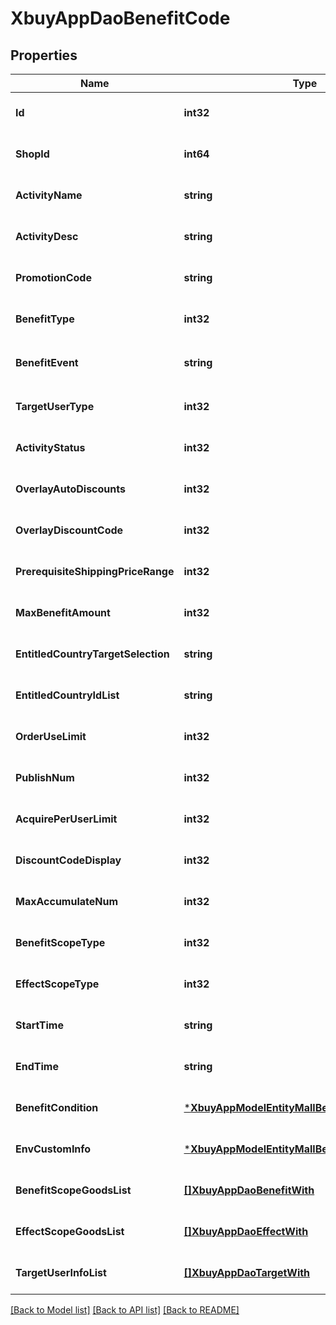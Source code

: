 # XbuyAppDaoBenefitCode

## Properties
Name | Type | Description | Notes
------------ | ------------- | ------------- | -------------
**Id** | **int32** | 折扣码主键 | [optional] [default to null]
**ShopId** | **int64** | 店铺ID | [optional] [default to null]
**ActivityName** | **string** | 活动名称 | [optional] [default to null]
**ActivityDesc** | **string** | 活动描述 | [optional] [default to null]
**PromotionCode** | **string** | 折扣码 | [optional] [default to null]
**BenefitType** | **int32** | 折扣码类型  1百分比折扣（满100打9折）  2固定金额（满100减10元）  3买X送Y（买2件送1件）  4免运费（满3件免运费） | [optional] [default to null]
**BenefitEvent** | **string** | 优惠条件 {\&quot;type\&quot;:\&quot;\&quot;,\&quot;minThreshold\&quot;:\&quot;\&quot;}   满金额类型以分作为单位存储 | [optional] [default to null]
**TargetUserType** | **int32** | 是否指定客户  0否  1是 | [optional] [default to null]
**ActivityStatus** | **int32** | 活动状态  0关闭  1开启 | [optional] [default to null]
**OverlayAutoDiscounts** | **int32** | 允许与自动折扣叠加使用  0 &#x3D; false,  1 &#x3D; true | [optional] [default to null]
**OverlayDiscountCode** | **int32** | 允许与其他折扣码叠加使用  0 &#x3D; false,  1 &#x3D; true | [optional] [default to null]
**PrerequisiteShippingPriceRange** | **int32** | 免运费金额上限  -1为不限制，正数为限制 | [optional] [default to null]
**MaxBenefitAmount** | **int32** | 设置每笔订单最高优惠金额  -1为不限制，正数为限制 | [optional] [default to null]
**EntitledCountryTargetSelection** | **string** | 国家免运费  all &#x3D; 所有国家都免，entitled &#x3D; 部分国家免运费 | [optional] [default to null]
**EntitledCountryIdList** | **string** | 免运费国家ID列表 | [optional] [default to null]
**OrderUseLimit** | **int32** | 订单限制，0 &#x3D; false, 1 &#x3D; true | [optional] [default to null]
**PublishNum** | **int32** | 折扣码共能使用次数 | [optional] [default to null]
**AcquirePerUserLimit** | **int32** | 每人可用次数 | [optional] [default to null]
**DiscountCodeDisplay** | **int32** | 商品详情页折扣码显示, 0 &#x3D; false, 1 &#x3D; true | [optional] [default to null]
**MaxAccumulateNum** | **int32** | 满送类型设置每个订单的最大使用次数   -1 &#x3D; 不限制，正数 &#x3D; 限制 | [optional] [default to null]
**BenefitScopeType** | **int32** | 优惠类型范围  1.指定商品；2.指定商品分类；3.指定商品款式(Sku) | [optional] [default to null]
**EffectScopeType** | **int32** | 固定折扣适用商品类型   0所有商品；1.指定商品；2.指定商品分类；3.指定商品款式(Sku) | [optional] [default to null]
**StartTime** | **string** | 开始时间 | [optional] [default to null]
**EndTime** | **string** | 结束时间 | [optional] [default to null]
**BenefitCondition** | [***XbuyAppModelEntityMallBenefitCondition**](xbuy.app.model.entity.MallBenefitCondition.md) |  | [optional] [default to null]
**EnvCustomInfo** | [***XbuyAppModelEntityMallBenefitEnvCustomInfo**](xbuy.app.model.entity.MallBenefitEnvCustomInfo.md) |  | [optional] [default to null]
**BenefitScopeGoodsList** | [**[]XbuyAppDaoBenefitWith**](xbuy.app.dao.BenefitWith.md) |  | [optional] [default to null]
**EffectScopeGoodsList** | [**[]XbuyAppDaoEffectWith**](xbuy.app.dao.EffectWith.md) |  | [optional] [default to null]
**TargetUserInfoList** | [**[]XbuyAppDaoTargetWith**](xbuy.app.dao.TargetWith.md) |  | [optional] [default to null]

[[Back to Model list]](../README.md#documentation-for-models) [[Back to API list]](../README.md#documentation-for-api-endpoints) [[Back to README]](../README.md)

